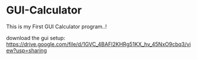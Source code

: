 # GUI-Calculator
This is my First GUI Calculator program..!

download the gui setup:
https://drive.google.com/file/d/1GVC_4BAFl2KHRg51KX_hv_45NxO9cbq3/view?usp=sharing
